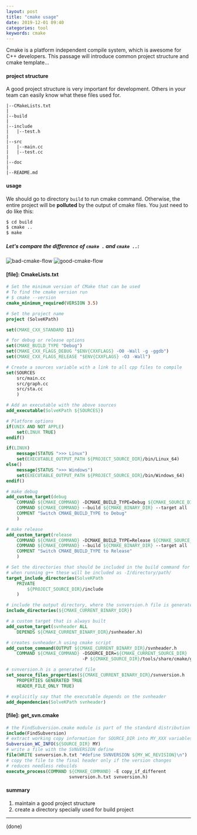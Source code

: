 ```yaml
---
layout: post
title: "cmake usage"
date: 2019-12-01 09:40
categories: tool
keywords: cmake
---
```






Cmake is a platform independent compile system, which is awesome for C++ developers.
This passage will introduce common project structure and cmake template...





#### project structure
A good project structure is very important for development. Others in your team can easily know what these files used for.

```text
|--CMakeLists.txt
|
|--build
|
|--include
|   |--test.h
|
|--src
|   |--main.cc
|   |--test.cc
|
|--doc
|
|--README.md
```

#### usage
We should go to directory `build` to run cmake command.
Otherwise, the entire project will be **polluted** by the output of cmake files. You just need to do like this:
```sh
$ cd build
$ cmake ..
$ make
```

##### Let's compare the difference of `cmake .` and `cmake ..`:
![bad-cmake-flow](https://github.com/eeux/blog-pictures/blob/master/2019/12/bad-cmake-flow.png?raw=true)
![good-cmake-flow](https://github.com/eeux/blog-pictures/blob/master/2019/12/good-cmake-build-flow.png?raw=true)

#### [file]: CmakeLists.txt
```cmake
# Set the minimum version of CMake that can be used
# To find the cmake version run
# $ cmake --version
cmake_minimum_required(VERSION 3.5)

# Set the project name
project (SolveKPath)

set(CMAKE_CXX_STANDARD 11)

# for debug or release options
set(CMAKE_BUILD_TYPE "Debug")
set(CMAKE_CXX_FLAGS_DEBUG "$ENV{CXXFLAGS} -O0 -Wall -g -ggdb")
set(CMAKE_CXX_FLAGS_RELEASE "$ENV{CXXFLAGS} -O3 -Wall")

# Create a sources variable with a link to all cpp files to compile
set(SOURCES
    src/main.cc
    src/graph.cc
    src/sta.cc
    )

# Add an executable with the above sources
add_executable(SolveKPath ${SOURCES})

# Platform options
if(UNIX AND NOT APPLE)
    set(LINUX TRUE)
endif()

if(LINUX)
    message(STATUS ">>> Linux")
    set(EXECUTABLE_OUTPUT_PATH ${PROJECT_SOURCE_DIR}/bin/Linux_64)
else()
    message(STATUS ">>> Windows")
    set(EXECUTABLE_OUTPUT_PATH ${PROJECT_SOURCE_DIR}/bin/Windows_64)
endif()

# make debug
add_custom_target(debug
    COMMAND ${CMAKE_COMMAND} -DCMAKE_BUILD_TYPE=Debug ${CMAKE_SOURCE_DIR}
    COMMAND ${CMAKE_COMMAND} --build ${CMAKE_BINARY_DIR} --target all
    COMMENT "Switch CMAKE_BUILD_TYPE to Debug"
    )

# make release
add_custom_target(release
    COMMAND ${CMAKE_COMMAND} -DCMAKE_BUILD_TYPE=Release ${CMAKE_SOURCE_DIR}
    COMMAND ${CMAKE_COMMAND} --build ${CMAKE_BINARY_DIR} --target all
    COMMENT "Switch CMAKE_BUILD_TYPE to Release"
    )

# Set the directories that should be included in the build command for this target
# when running g++ these will be included as -I/directory/path/
target_include_directories(SolveKPath
    PRIVATE 
        ${PROJECT_SOURCE_DIR}/include
    )

# include the output directory, where the svnversion.h file is generated
include_directories(${CMAKE_CURRENT_BINARY_DIR})

# a custom target that is always built
add_custom_target(svnheader ALL
    DEPENDS ${CMAKE_CURRENT_BINARY_DIR}/svnheader.h)

# creates svnheader.h using cmake script
add_custom_command(OUTPUT ${CMAKE_CURRENT_BINARY_DIR}/svnheader.h
    COMMAND ${CMAKE_COMMAND} -DSOURCE_DIR=${CMAKE_CURRENT_SOURCE_DIR}
                             -P ${CMAKE_SOURCE_DIR}/tools/share/cmake/getsvn.cmake)

# svnversion.h is a generated file
set_source_files_properties(${CMAKE_CURRENT_BINARY_DIR}/svnversion.h
    PROPERTIES GENERATED TRUE
    HEADER_FILE_ONLY TRUE)

# explicitly say that the executable depends on the svnheader
add_dependencies(SolveKPath svnheader)
```

#### [file]: get_svn.cmake
```cmake
# the FindSubversion.cmake module is part of the standard distribution
include(FindSubversion)
# extract working copy information for SOURCE_DIR into MY_XXX variables
Subversion_WC_INFO(${SOURCE_DIR} MY)
# write a file with the SVNVERSION define
file(WRITE svnversion.h.txt "#define SVNVERSION ${MY_WC_REVISION}\n")
# copy the file to the final header only if the version changes
# reduces needless rebuilds
execute_process(COMMAND ${CMAKE_COMMAND} -E copy_if_different
                        svnversion.h.txt svnversion.h)
```

#### summary
1. maintain a good project structure
2. create a directory specially used for build project

---
(done)
